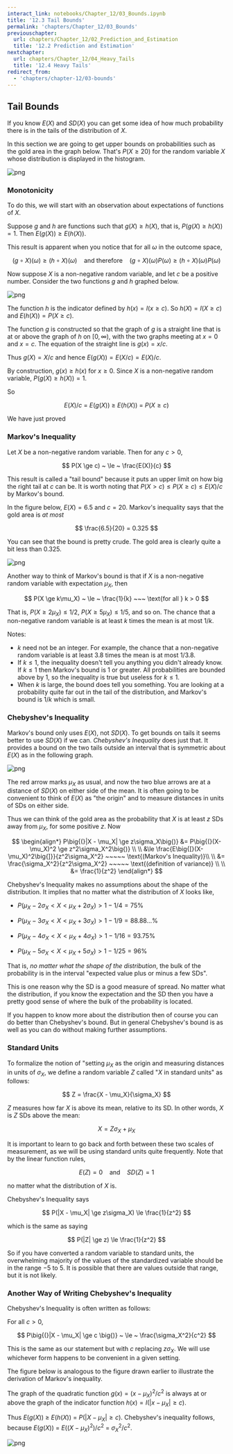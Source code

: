 ```yaml
---
interact_link: notebooks/Chapter_12/03_Bounds.ipynb
title: '12.3 Tail Bounds'
permalink: 'chapters/Chapter_12/03_Bounds'
previouschapter:
  url: chapters/Chapter_12/02_Prediction_and_Estimation
  title: '12.2 Prediction and Estimation'
nextchapter:
  url: chapters/Chapter_12/04_Heavy_Tails
  title: '12.4 Heavy Tails'
redirect_from:
  - 'chapters/chapter-12/03-bounds'
---
```


## Tail Bounds

If you know $E(X)$ and $SD(X)$ you can get some idea of how much probability there is in the tails of the distribution of $X$. 

In this section we are going to get upper bounds on probabilities such as the gold area in the graph below. That's $P(X \ge 20)$ for the random variable $X$ whose distribution is displayed in the histogram.





![png](../../images/chapters/Chapter_12/03_Bounds_2_0.png)


### Monotonicity
To do this, we will start with an observation about expectations of functions of $X$.

Suppose $g$ and $h$ are functions such that $g(X) \ge h(X)$, that is, $P(g(X) \ge h(X)) = 1$. Then $E(g(X)) \ge E(h(X))$.

This result is apparent when you notice that for all $\omega$ in the outcome space,

$$
(g \circ X)(\omega) \ge (h \circ X)(\omega) ~~~~ \text{and therefore} ~~~~
(g \circ X)(\omega)P(\omega) \ge (h \circ X)(\omega)P(\omega)
$$

Now suppose $X$ is a non-negative random variable, and let $c$ be a positive number. Consider the two functions $g$ and $h$ graphed below.





![png](../../images/chapters/Chapter_12/03_Bounds_5_0.png)


The function $h$ is the indicator defined by $h(x) = I(x \ge c)$. So $h(X) = I(X \ge c)$ and $E(h(X)) = P(X \ge c)$.

The function $g$ is constructed so that the graph of $g$ is a straight line that is at or above the graph of $h$ on $[0, \infty)$, with the two graphs meeting at $x = 0$ and $x = c$. The equation of the straight line is $g(x) = x/c$.

Thus $g(X) = X/c$ and hence $E(g(X)) = E(X/c) = E(X)/c$.

By construction, $g(x) \ge h(x)$ for $x \ge 0$. Since $X$ is a non-negative random variable, $P(g(X) \ge h(X)) = 1$.

So

$$
E(X)/c ~ = ~ E(g(X)) ~ \ge ~ E(h(X)) ~ =  ~ P(X \ge c)
$$

We have just proved

### Markov's Inequality
Let $X$ be a non-negative random variable. Then for any $c > 0$, 

$$
P(X \ge c) ~ \le ~ \frac{E(X)}{c}
$$

This result is called a "tail bound" because it puts an upper limit on how big the right tail at $c$ can be. It is worth noting that $P(X > c) \le P(X \ge c) \le E(X)/c$ by Markov's bound.

In the figure below, $E(X) = 6.5$ and $c = 20$. Markov's inequality says that the gold area is *at most*

$$
\frac{6.5}{20} = 0.325
$$

You can see that the bound is pretty crude. The gold area is clearly quite a bit less than 0.325.





![png](../../images/chapters/Chapter_12/03_Bounds_7_0.png)


Another way to think of Markov's bound is that if $X$ is a non-negative random variable with expectation $\mu_X$, then

$$
P(X \ge k\mu_X) ~ \le ~ \frac{1}{k} ~~~ \text{for all } k > 0
$$

That is, $P(X \ge 2\mu_X) \le 1/2$, $P(X \ge 5\mu_X) \le 1/5$, and so on. The chance that a non-negative random variable is at least $k$ times the mean is at most $1/k$.

Notes:
- $k$ need not be an integer. For example, the chance that a non-negative random variable is at least 3.8 times the mean is at most $1/3.8$.
- If $k \le 1$, the inequality doesn't tell you anything you didn't already know. If $k \le 1$ then Markov's bound is 1 or greater. All probabilities are bounded above by 1, so the inequality is true but useless for $k \le 1$. 
- When $k$ is large, the bound does tell you something. You are looking at a probability quite far out in the tail of the distribution, and Markov's bound is $1/k$ which is small.

### Chebyshev's Inequality
Markov's bound only uses $E(X)$, not $SD(X)$. To get bounds on tails it seems better to use $SD(X)$ if we can. *Chebyshev's Inequality* does just that. It provides a bound on the two tails outside an interval that is symmetric about $E(X)$ as in the following graph.





![png](../../images/chapters/Chapter_12/03_Bounds_11_0.png)


The red arrow marks $\mu_X$ as usual, and now the two blue arrows are at a distance of $SD(X)$ on either side of the mean. It is often going to be convenient to think of $E(X)$ as "the origin" and to measure distances in units of SDs on either side.

Thus we can think of the gold area as the probability that $X$ is at least $z$ SDs away from $\mu_X$, for some positive $z$. Now

$$
\begin{align*}
P\big{(}|X - \mu_X| \ge z\sigma_X\big{)} &= P\big{(}(X-\mu_X)^2 \ge z^2\sigma_X^2\big{)} \\ \\
&\le \frac{E\big{[}(X-\mu_X)^2\big{]}}{z^2\sigma_X^2} ~~~~~ \text{(Markov's Inequality)}\\ \\
&= \frac{\sigma_X^2}{z^2\sigma_X^2} ~~~~~ \text{(definition of variance)} \\ \\
&= \frac{1}{z^2}
\end{align*}
$$

Chebyshev's Inequality makes no assumptions about the shape of the distribution. It implies that no matter what the distribution of $X$ looks like,

- $P(\mu_X - 2\sigma_X < X < \mu_X + 2\sigma_X) > 1 - 1/4 = 75\%$

- $P(\mu_X - 3\sigma_X < X < \mu_X + 3\sigma_X) > 1 - 1/9 = 88.88...\%$
- $P(\mu_X - 4\sigma_X < X < \mu_X + 4\sigma_X) > 1 - 1/16 = 93.75\%$
- $P(\mu_X - 5\sigma_X < X < \mu_X + 5\sigma_X) > 1 - 1/25 = 96\%$

That is, *no matter what the shape of the distribution*, the bulk of the probability is in the interval "expected value plus or minus a few SDs".

This is one reason why the SD is a good measure of spread. No matter what the distribution, if you know the expectation and the SD then you have a pretty good sense of where the bulk of the probability is located. 

If you happen to know more about the distribution then of course you can do better than Chebyshev's bound. But in general Chebyshev's bound is as well as you can do without making further assumptions.

### Standard Units
To formalize the notion of "setting $\mu_X$ as the origin and measuring distances in units of $\sigma_X$, we define a random variable $Z$ called "$X$ in standard units" as follows:

$$
Z = \frac{X - \mu_X}{\sigma_X}
$$

$Z$ measures how far $X$ is above its mean, relative to its SD. In other words, $X$ is $Z$ SDs above the mean:

$$
X = Z\sigma_X + \mu_X
$$

It is important to learn to go back and forth between these two scales of measurement, as we will be using standard units quite frequently. Note that by the linear function rules,

$$
E(Z) = 0 ~~~~ \text{and} ~~~~ SD(Z) = 1
$$

no matter what the distribution of $X$ is.

Chebyshev's Inequality says

$$
P(|X - \mu_X| \ge z\sigma_X) \le \frac{1}{z^2}
$$

which is the same as saying

$$
P(|Z| \ge z) \le \frac{1}{z^2}
$$

So if you have converted a random variable to standard units, the overwhelming majority of the values of the standardized variable should be in the range $-5$ to $5$. It is possible that there are values outside that range, but it is not likely.

### Another Way of Writing Chebyshev's Inequality
Chebyshev's Inequality is often written as follows:

For all $c > 0$,

$$
P\big{(}|X - \mu_X| \ge c \big{)} ~ \le ~ \frac{\sigma_X^2}{c^2}
$$

This is the same as our statement but with $c$ replacing $z\sigma_X$. We will use whichever form happens to be convenient in a given setting.

The figure below is analogous to the figure drawn earlier to illustrate the derivation of Markov's inequality. 

The graph of the quadratic function $g(x) = (x - \mu_X)^2/c^2$ is always at or above the graph of the indicator function $h(x) = I(\vert x - \mu_X \vert \ge c)$.

Thus $E(g(X)) ~ \ge ~ E(h(X)) ~ = ~ P(\vert X - \mu_X \vert \ge c)$. Chebyshev's inequality follows, because $E(g(X)) ~ = ~ E((X - \mu_X)^2)/c^2 ~ = ~ \sigma_X^2/c^2$.





![png](../../images/chapters/Chapter_12/03_Bounds_16_0.png)

